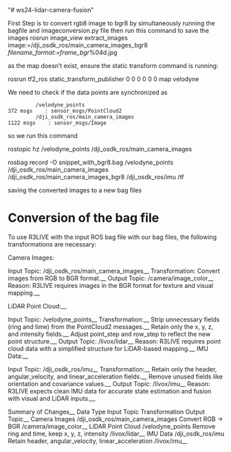 "# ws24-lidar-camera-fusion" 

First Step is to convert rgb8 image to bgr8 by simultaneously running the bagfile and imageconversion.py file 
then run this command to save the images rosrun image_view extract_images image:=/dji_osdk_ros/main_camera_images_bgr8 _filename_format:=frame_bgr_%04d.jpg

as the  map doesn’t exist, ensure the static transform command is running:

rosrun tf2_ros static_transform_publisher 0 0 0 0 0 0 map velodyne

We need to check if the data points are synchronized as 

             /velodyne_points                                               372 msgs    : sensor_msgs/PointCloud2
             /dji_osdk_ros/main_camera_images                              1122 msgs    : sensor_msgs/Image

so we run this command

 rostopic hz /velodyne_points /dji_osdk_ros/main_camera_images

rosbag record -O snippet_with_bgr8.bag /velodyne_points /dji_osdk_ros/main_camera_images /dji_osdk_ros/main_camera_images_bgr8 /dji_osdk_ros/imu /tf

saving the converted images to a new bag files 

# Conversion of the bag file
To use R3LIVE with the input ROS bag file with our bag files, the following transformations are necessary:

Camera Images:

Input Topic: /dji_osdk_ros/main_camera_images__
Transformation: Convert images from RGB to BGR format.__
Output Topic: /camera/image_color__
Reason: R3LIVE requires images in the BGR format for texture and visual mapping.__

LiDAR Point Cloud:__

Input Topic: /velodyne_points__
Transformation:__
Strip unnecessary fields (ring and time) from the PointCloud2 messages.__
Retain only the x, y, z, and intensity fields.__
Adjust point_step and row_step to reflect the new point structure.__
Output Topic: /livox/lidar__
Reason: R3LIVE requires point cloud data with a simplified structure for LiDAR-based mapping.__
IMU Data:__

Input Topic: /dji_osdk_ros/imu__
Transformation:__
Retain only the header, angular_velocity, and linear_acceleration fields.__
Remove unused fields like orientation and covariance values.__
Output Topic: /livox/imu__
Reason: R3LIVE expects clean IMU data for accurate state estimation and fusion with visual and LiDAR inputs.__

Summary of Changes__
Data Type	Input Topic	Transformation	Output Topic__
Camera Images	/dji_osdk_ros/main_camera_images	Convert RGB → BGR	/camera/image_color__
LiDAR Point Cloud	/velodyne_points	Remove ring and time, keep x, y, z, intensity	/livox/lidar__
IMU Data	/dji_osdk_ros/imu	Retain header, angular_velocity, linear_acceleration	/livox/imu__
